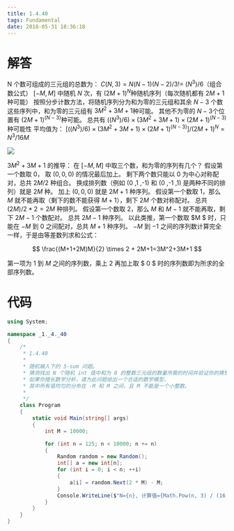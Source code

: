 ```yaml
---
title: 1.4.40
tags: Fundamental
date: 2018-05-31 18:36:18
---
```


# 解答

N 个数可组成的三元组的总数为：
$C(N, 3) = N(N-1)(N-2)/3! = ~ (N^3)/6​$ （组合数公式）
$[-M, M]​$ 中随机 $N​$ 次，有 $(2M+1)^N​$ 种随机序列（每次随机都有 $2M+1​$ 种可能）
按照分步计数方法，将随机序列分为和为零的三元组和其余 $N-3​$ 个数
这些序列中，和为零的三元组有 $3M^2 + 3M + 1​$ 种可能。
其他不为零的 $N-3​$ 个位置有 $(2M+1)^{(N-3)}​$ 种可能。
总共有 $((N^3)/6) \times (3M^2 + 3M + 1) \times (2M+1)^{(N-3)}​$ 种可能性
平均值为：
$[((N^3)/6) \times (3M^2 + 3M + 1) \times (2M+1)^{(N-3)}] / (2M+1)^N​$
$=N^3/16M​$

![](./1.png)

$3M^2 + 3M + 1$ 的推导：
在 $[-M,M]$ 中取三个数，和为零的序列有几个？
假设第一个数取 $0$， 取 $(0, 0, 0)$ 的情况最后加上。
剩下两个数只能以 $0$ 为中心对称配对，总共 $2M / 2$ 种组合。
换成排列数（例如 (0 ,1 ,-1) 和 (0 ,-1 ,1) 是两种不同的排列）就是 $2M$ 种。
加上 $(0, 0, 0)$ 就是 $2M+1$ 种序列。
假设第一个数取 $1$，那么 $M$ 就不能再取（剩下的数不能获得 $M+1$），剩下 $2M$ 个数对称配对。
总共 $(2M)/2 * 2 = 2M$ 种排列。
假设第一个数取 $2$，那么 $M$ 和 $M-1$ 就不能再取，剩下 $2M-1$ 个数配对。
总共 $2M-1$ 种序列。
以此类推，第一个数取 $M $ 时，只能在 $-M$ 到 $0$ 之间配对，总共 $M+1$ 种序列。
$-M$ 到 $-1$ 之间的序列数计算完全一样，于是由等差数列求和公式：

$$
\frac{(M+1+2M)M}{2} \times 2 + 2M+1=3M^2+3M+1
$$

第一项为 $1$ 到 $M$ 之间的序列数，乘上 $2$ 再加上取 $ 0 ​$ 时的序列数即为所求的全部序列数。

# 代码

```csharp
using System;

namespace _1._4._40
{
    /*
     * 1.4.40
     * 
     * 随机输入下的 3-sum 问题。
     * 猜测找出 N 个随机 int 值中和为 0 的整数三元组的数量所需的时间并验证你的猜想。
     * 如果你擅长数学分析，请为此问题给出一个合适的数学模型，
     * 其中所有值均匀的分布在 -M 和 M 之间，且 M 不能是一个小整数。
     * 
     */
    class Program
    {
        static void Main(string[] args)
        {
            int M = 10000;

            for (int n = 125; n < 10000; n += n)
            {
                Random random = new Random();
                int[] a = new int[n];
                for (int i = 0; i < n; ++i)
                {
                    a[i] = random.Next(2 * M) - M;
                }
                Console.WriteLine($"N={n}, 计算值={Math.Pow(n, 3) / (16 * M)}, 实际值={ThreeSum.Count(a)}");
            }
        }
    }
}
```

